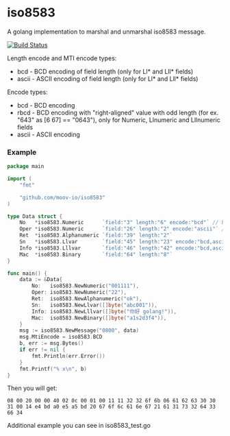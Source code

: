 # iso8583
A golang implementation to marshal and unmarshal iso8583 message.

[![Build Status](https://img.shields.io/endpoint.svg?url=https%3A%2F%2Factions-badge.atrox.dev%2Fmoov-io%2Fiso8583%2Fbadge&style=flat)](https://actions-badge.atrox.dev/moov-io/iso8583/goto)

Length encode and MTI encode types:

* bcd - BCD encoding of field length (only for Ll* and Lll* fields)
* ascii - ASCII encoding of field length (only for Ll* and Lll* fields)


Encode types:

* bcd - BCD encoding
* rbcd - BCD encoding with "right-aligned" value with odd length (for ex. "643" as [6 67] == "0643"), only for Numeric, Llnumeric and Lllnumeric fields
* ascii - ASCII encoding

### Example

```go
package main

import (
	"fmt"

	"github.com/moov-io/iso8583"
)

type Data struct {
	No   *iso8583.Numeric      `field:"3" length:"6" encode:"bcd"` // bcd value encoding
	Oper *iso8583.Numeric      `field:"26" length:"2" encode:"ascii"` // ascii value encoding
	Ret  *iso8583.Alphanumeric `field:"39" length:"2"`
	Sn   *iso8583.Llvar        `field:"45" length:"23" encode:"bcd,ascii"` // bcd length encoding, ascii value encoding
	Info *iso8583.Lllvar       `field:"46" length:"42" encode:"bcd,ascii"`
	Mac  *iso8583.Binary       `field:"64" length:"8"`
}

func main() {
	data := &Data{
		No:   iso8583.NewNumeric("001111"),
		Oper: iso8583.NewNumeric("22"),
		Ret:  iso8583.NewAlphanumeric("ok"),
		Sn:   iso8583.NewLlvar([]byte("abc001")),
		Info: iso8583.NewLllvar([]byte("你好 golang!")),
		Mac:  iso8583.NewBinary([]byte("a1s2d3f4")),
	}
	msg := iso8583.NewMessage("0800", data)
	msg.MtiEncode = iso8583.BCD
	b, err := msg.Bytes()
	if err != nil {
		fmt.Println(err.Error())
	}
	fmt.Printf("% x\n", b)
}
```

Then you will get:

```
08 00 20 00 00 40 02 0c 00 01 00 11 11 32 32 6f 6b 06 61 62 63 30 30 31 00 14 e4 bd a0 e5 a5 bd 20 67 6f 6c 61 6e 67 21 61 31 73 32 64 33 66 34
```

Additional example you can see in iso8583_test.go